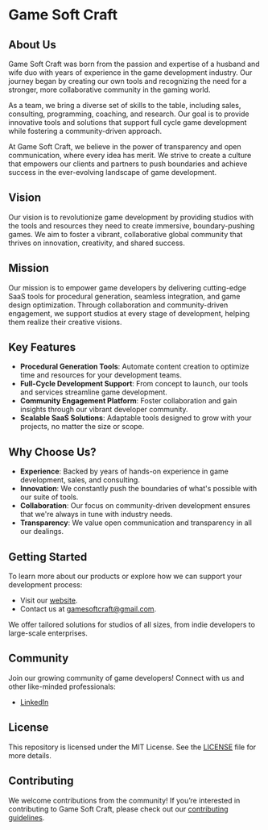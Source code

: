 # Game Soft Craft

## About Us

Game Soft Craft was born from the passion and expertise of a husband and wife duo with years of experience in the game development industry. Our journey began by creating our own tools and recognizing the need for a stronger, more collaborative community in the gaming world.

As a team, we bring a diverse set of skills to the table, including sales, consulting, programming, coaching, and research. Our goal is to provide innovative tools and solutions that support full cycle game development while fostering a community-driven approach.

At Game Soft Craft, we believe in the power of transparency and open communication, where every idea has merit. We strive to create a culture that empowers our clients and partners to push boundaries and achieve success in the ever-evolving landscape of game development.

## Vision

Our vision is to revolutionize game development by providing studios with the tools and resources they need to create immersive, boundary-pushing games. We aim to foster a vibrant, collaborative global community that thrives on innovation, creativity, and shared success.

## Mission

Our mission is to empower game developers by delivering cutting-edge SaaS tools for procedural generation, seamless integration, and game design optimization. Through collaboration and community-driven engagement, we support studios at every stage of development, helping them realize their creative visions.

## Key Features

- **Procedural Generation Tools**: Automate content creation to optimize time and resources for your development teams.
- **Full-Cycle Development Support**: From concept to launch, our tools and services streamline game development.
- **Community Engagement Platform**: Foster collaboration and gain insights through our vibrant developer community.
- **Scalable SaaS Solutions**: Adaptable tools designed to grow with your projects, no matter the size or scope.

## Why Choose Us?

- **Experience**: Backed by years of hands-on experience in game development, sales, and consulting.
- **Innovation**: We constantly push the boundaries of what's possible with our suite of tools.
- **Collaboration**: Our focus on community-driven development ensures that we're always in tune with industry needs.
- **Transparency**: We value open communication and transparency in all our dealings.

## Getting Started

To learn more about our products or explore how we can support your development process:
- Visit our [website](#).
- Contact us at [gamesoftcraft@gmail.com](mailto:gamesoftcraft@gmail.com).

We offer tailored solutions for studios of all sizes, from indie developers to large-scale enterprises.

## Community

Join our growing community of game developers! Connect with us and other like-minded professionals:
- [LinkedIn](https://www.linkedin.com/company/game-soft-craft/)

## License

This repository is licensed under the MIT License. See the [LICENSE](LICENSE) file for more details.

## Contributing

We welcome contributions from the community! If you’re interested in contributing to Game Soft Craft, please check out our [contributing guidelines](#).
